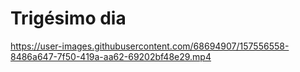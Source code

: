 # Trigésimo dia

https://user-images.githubusercontent.com/68694907/157556558-8486a647-7f50-419a-aa62-69202bf48e29.mp4
